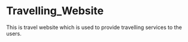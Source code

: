 # Travelling_Website
This is travel website which is used to provide travelling services to the users.
